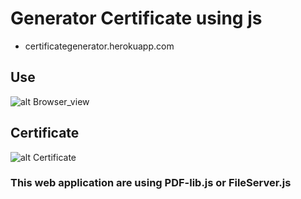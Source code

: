 # Generator Certificate using js
* certificategenerator.herokuapp.com

## Use
  ![alt Browser_view](https://raw.githubusercontent.com/suryapratapsinghsuryavanshi/Certificate-Generator/main/woring.jpg)
  
  
  ## Certificate
   ![alt Certificate](https://raw.githubusercontent.com/suryapratapsinghsuryavanshi/Certificate-Generator/main/cert.jpg)
   
  ### This web application are using PDF-lib.js or FileServer.js 
